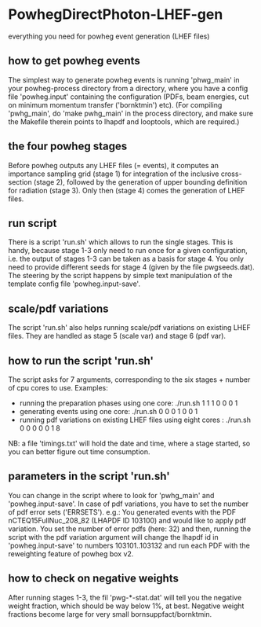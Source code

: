 # PowhegDirectPhoton-LHEF-gen
everything you need for powheg event generation (LHEF files)

## how to get powheg events ##
The simplest way to generate powheg events is running 'phwg_main' in your powheg-process directory
from a directory, where you have a config file 'powheg.input' containing the configuration (PDFs,
beam energies, cut on minimum momentum transfer ('bornktmin') etc).
(For compiling 'pwhg_main', do 'make pwhg_main' in the process directory, and make sure the Makefile
therein points to lhapdf and looptools, which are required.)

## the four powheg stages ##
Before powheg outputs any LHEF files (= events), it computes an importance sampling grid (stage 1) for
integration of the inclusive cross-section (stage 2), followed by the generation of upper bounding
definition for radiation (stage 3). Only then (stage 4) comes the generation of LHEF files.

## run script ##
There is a script 'run.sh' which allows to run the single stages. This is handy, because stage 1-3 only
need to run once for a given configuration, i.e. the output of stages 1-3 can be taken as a basis for 
stage 4. You only need to provide different seeds for stage 4 (given by the file pwgseeds.dat).
The steering by the script happens by simple text manipulation of the template config file
'powheg.input-save'.

## scale/pdf variations ##
The script 'run.sh' also helps running scale/pdf variations on existing LHEF files. They are handled
as stage 5 (scale var) and stage 6 (pdf var).

## how to run the script 'run.sh' ##
The script asks for 7 arguments, corresponding to the six stages + number of cpu cores to use. Examples:
- running the preparation phases using one core: ./run.sh 1 1 1 0 0 0 1
- generating events using one core: ./run.sh 0 0 0 1 0 0 1
- running pdf variations on existing LHEF files using eight cores : ./run.sh 0 0 0 0 0 1 8

NB: a file 'timings.txt' will hold the date and time, where a stage started, so you can better figure out
time consumption.

## parameters in the script 'run.sh' ##
You can change in the script where to look for 'pwhg_main' and 'powheg.input-save'.
In case of pdf variations, you have to set the number of pdf error sets ('ERRSETS'). e.g.:
You generated events with the PDF nCTEQ15FullNuc_208_82 (LHAPDF ID 103100) and would like to
apply pdf variation. You set the number of error pdfs (here: 32) and then, running the script with the pdf
variation argument will change the lhapdf id in 'powheg.input-save' to numbers 103101..103132 and run each
PDF with the reweighting feature of powheg box v2.

## how to check on negative weights ##
After running stages 1-3, the fil 'pwg-*-stat.dat' will tell you the negative weight fraction, which should
be way below 1%, at best. Negative weight fractions become large for very small bornsuppfact/bornktmin.
